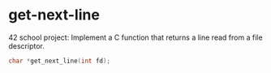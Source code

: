 # get-next-line
42 school project: Implement a C function that returns a line read from a file descriptor.
```C
char *get_next_line(int fd);
```
